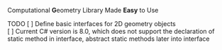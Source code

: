 Computational **G**eometry Library Made **Easy** to Use

TODO
[ ] Define basic interfaces for 2D geometry objects  
[ ] Current C# version is 8.0, which does not support the declaration of static method in interface, abstract static methods later into interface
